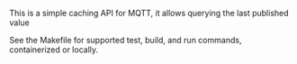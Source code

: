 This is a simple caching API for MQTT, it allows querying the last published value

See the Makefile for supported test, build, and run commands, containerized or locally.
